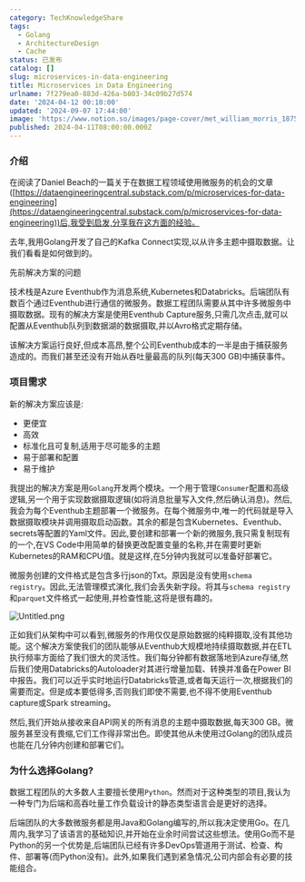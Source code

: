 ```yaml
---
category: TechKnowledgeShare
tags:
  - Golang
  - ArchitectureDesign
  - Cache
status: 已发布
catalog: []
slug: microservices-in-data-engineering
title: Microservices in Data Engineering
urlname: 7f279ea0-883d-426a-b803-34c09b27d574
date: '2024-04-12 00:10:00'
updated: '2024-09-07 17:44:00'
image: 'https://www.notion.so/images/page-cover/met_william_morris_1875.jpg'
published: 2024-04-11T08:00:00.000Z
---
```


### 介绍


在阅读了Daniel Beach的一篇关于在数据工程领域使用微服务的机会的文章([https://dataengineeringcentral.substack.com/p/microservices-for-data-engineering](https://dataengineeringcentral.substack.com/p/microservices-for-data-engineering))后,我受到启发,分享我在这方面的经验。


去年,我用Golang开发了自己的Kafka Connect实现,以从许多主题中摄取数据。让我们看看是如何做到的。


先前解决方案的问题


技术栈是Azure Eventhub作为消息系统,Kubernetes和Databricks。后端团队有数百个通过Eventhub进行通信的微服务。数据工程团队需要从其中许多微服务中摄取数据。现有的解决方案是使用Eventhub Capture服务,只需几次点击,就可以配置从Eventhub队列到数据湖的数据摄取,并以Avro格式定期存储。


该解决方案运行良好,但成本高昂,整个公司Eventhub成本的一半是由于捕获服务造成的。而我们甚至还没有开始从吞吐量最高的队列(每天300 GB)中捕获事件。


### 项目需求


新的解决方案应该是:

- 更便宜
- 高效
- 标准化且可复制,适用于尽可能多的主题
- 易于部署和配置
- 易于维护

我提出的解决方案是用`Golang`开发两个模块。一个用于管理`Consumer`配置和高级逻辑,另一个用于实现数据摄取逻辑(如将消息批量写入文件,然后确认消息)。然后,我会为每个Eventhub主题部署一个微服务。在每个微服务中,唯一的代码就是导入数据摄取模块并调用摄取启动函数。其余的都是包含Kubernetes、Eventhub、secrets等配置的Yaml文件。因此,要创建和部署一个新的微服务,我只需复制现有的一个,在VS Code中用简单的替换更改配置变量的名称,并在需要时更新Kubernetes的RAM和CPU值。就是这样,在5分钟内我就可以准备好部署它。


微服务创建的文件格式是包含多行json的Txt。原因是没有使用`schema registry`。因此,无法管理模式演化,我们会丢失新字段。将其与`schema registry`和`parquet`文件格式一起使用,并检查性能,这将是很有趣的。


![Untitled.png](https://prod-files-secure.s3.us-west-2.amazonaws.com/5d24fe63-e567-4804-86f9-9fdc62e13082/4e0f8d5d-b295-4408-9363-660688d511a9/Untitled.png?X-Amz-Algorithm=AWS4-HMAC-SHA256&X-Amz-Content-Sha256=UNSIGNED-PAYLOAD&X-Amz-Credential=ASIAZI2LB4665BDJLYBZ%2F20250402%2Fus-west-2%2Fs3%2Faws4_request&X-Amz-Date=20250402T054029Z&X-Amz-Expires=3600&X-Amz-Security-Token=IQoJb3JpZ2luX2VjEGUaCXVzLXdlc3QtMiJHMEUCICgfKIeleJOfu%2B2ZiM4LRak5GkQwk%2BXw7%2FQkg3FCQO2jAiEAlibwhSnMuseSg11KcM3ixBu4B6hM7N4THU0MUYlxVzUqiAQIzv%2F%2F%2F%2F%2F%2F%2F%2F%2F%2FARAAGgw2Mzc0MjMxODM4MDUiDMsN9p004epvl8we0SrcA%2BhE0Hewv5%2FUy5Y5VgSQ7nxIG%2FceAYZL1XvLj1Zx8EW2t9h%2Fn%2BZfg%2FGds1eXKAMsgmWciiuTzFPDh76WjQMyoiZ5Y%2BBvRXShFsYxy7nLejPiQAOUlQ76sXuPtzKNDyN%2BtC9YrARriazSjG7Xz%2FCGGYXH4vo2cWz%2FN5HeaU%2FqDLFjnkiud3vu%2F1igxE6V3DPiK%2FqUi5xZbe3Hc%2FhPQZQwUAbnmDdBuTYoBTKHXzRFGvg0LJiD1BB%2BssMvZONsBhBkMBTv9FCT%2FbWv40fIgYPpn6oxCXCZCgVRaVwI4GZcV%2FiX%2Bd5E6ups04dDikU42AMK0LECjS2yBzVNM9ZxhS7%2BqsI%2F0P4g0xPC5f5COLdWkrJiYFn4x7dCsOIvzcF9aQy%2FnLaQAeQ0vpeoXvZlm5Va5eWFJQ1aOblBGLidr9xCP%2BHdUbsPk%2FRpZRKvIKWWmBNDFe4j%2Fm6S4Nkqv1KESivM8Xoz%2BBqok489JmZOMhUFWh2FFRxxjJDcNSLJT0FVYWE9FGIVIBxldSSZoqBGxbfAJ9LPenFjUFU5%2FeGtirsP%2BsGMpzKzdrmPgbrOoWoGspP8zYi37O7BsmKCrb4BL8vgkeCbpJPF0iq6Bsox0MhNXM3sKouenJu5%2FMmooTIAMJGIs78GOqUBg3CBaASNoqQJ4o4LNqe3U2x4YVl5t6xI9He5P%2B6u76PYBjWeKSxQUGsnFoMYlO2wH8yW3a5wBbY%2BHhcujDMq6VC2XcuieFcHETIYM8nG%2Bx9yxWES4pXHEPd2TPiIDMvobVZg6jhjnnW0ptV5%2Fp3sR3OUI2SVA7y7%2BbWSpvO5TO%2BixutkLTaysnUCcfutSB9Fmv9AJU01fEnjpD8GsgGZ7nA5arUd&X-Amz-Signature=bd59f27c429049717e984c6980e61570d077edf71848c88e697e4ef41a7b5b05&X-Amz-SignedHeaders=host&x-id=GetObject)


正如我们从架构中可以看到,微服务的作用仅仅是原始数据的纯粹摄取,没有其他功能。这个解决方案使我们的团队能够从Eventhub大规模地持续摄取数据,并在ETL执行频率方面给了我们很大的灵活性。我们每分钟都有数据落地到Azure存储,然后我们使用Databricks的Autoloader对其进行增量加载、转换并准备在Power BI中报告。我们可以近乎实时地运行Databricks管道,或者每天运行一次,根据我们的需要而定。但是成本要低得多,否则我们即使不需要,也不得不使用Eventhub capture或Spark streaming。


然后,我们开始从接收来自API网关的所有消息的主题中摄取数据,每天300 GB。微服务甚至没有畏缩,它们工作得非常出色。即使其他从未使用过Golang的团队成员也能在几分钟内创建和部署它们。


### 为什么选择Golang?


数据工程团队的大多数人主要擅长使用`Python`。然而对于这种类型的项目,我认为一种专门为后端和高吞吐量工作负载设计的静态类型语言会是更好的选择。


后端团队的大多数微服务都是用Java和Golang编写的,所以我决定使用Go。在几周内,我学习了该语言的基础知识,并开始在业余时间尝试这些想法。使用Go而不是Python的另一个优势是,后端团队已经有许多DevOps管道用于测试、检查、构件、部署等(而Python没有)。此外,如果我们遇到紧急情况,公司内部会有必要的技能组合。

